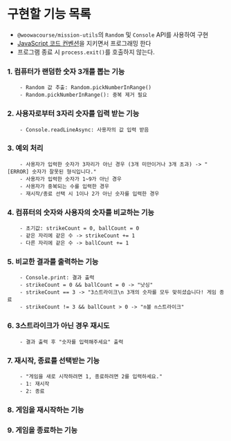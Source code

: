 # 구현할 기능 목록
- `@woowacourse/mission-utils`의 `Random` 및 `Console` API를 사용하여 구현
- [JavaScript 코드 컨벤션](https://github.com/woowacourse/woowacourse-docs/tree/main/styleguide/javascript)을 지키면서 프로그래밍 한다
- 프로그램 종료 시 `process.exit()`를 호출하지 않는다.

### 1. 컴퓨터가 랜덤한 숫자 3개를 뽑는 기능
        - Random 값 추출: Random.pickNumberInRange()
        - Random.pickNumberInRange(): 중복 제거 필요

### 2. 사용자로부터 3자리 숫자를 입력 받는 기능
        - Console.readLineAsync: 사용자의 값 입력 받음

### 3. 예외 처리
        - 사용자가 입력한 숫자가 3자리가 아닌 경우 (3개 미만이거나 3개 초과) -> "[ERROR] 숫자가 잘못된 형식입니다."
        - 사용자가 입력한 숫자가 1~9가 아닌 경우
        - 사용자가 중복되는 수를 입력한 경우
        - 재시작/종료 선택 시 1이나 2가 아닌 숫자를 입력한 경우


### 4. 컴퓨터의 숫자와 사용자의 숫자를 비교하는 기능
        - 초기값: strikeCount = 0, ballCount = 0
        - 같은 자리에 같은 수 -> strikeCount += 1
        - 다른 자리에 같은 수 -> ballCount += 1

### 5. 비교한 결과를 출력하는 기능
        - Console.print: 결과 출력
        - strikeCount = 0 && ballCount = 0 -> "낫싱"
        - strikeCount == 3 -> "3스트라이크\n 3개의 숫자를 모두 맞히셨습니다! 게임 종료
        - strikeCount != 3 && ballCount > 0 -> "n볼 n스트라이크"

### 6. 3스트라이크가 아닌 경우 재시도
        - 결과 출력 후 "숫자를 입력해주세요" 출력

### 7. 재시작, 종료를 선택받는 기능
        - "게임을 새로 시작하려면 1, 종료하려면 2를 입력하세요."
        - 1: 재시작
        - 2: 종료

### 8. 게임을 재시작하는 기능

### 9. 게임을 종료하는 기능